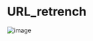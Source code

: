 # URL_retrench
![image](https://user-images.githubusercontent.com/73836613/177170533-2ad83128-3126-469f-b5e1-a4e94dce5f32.png)
